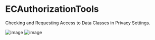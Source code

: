 # ECAuthorizationTools
Checking and Requesting Access to Data Classes in Privacy Settings.


![image](https://raw.githubusercontent.com/EchoZuo/ECAuthorizationTools/master/ShowImages/0.PNG)
![image](https://raw.githubusercontent.com/EchoZuo/ECAuthorizationTools/master/ShowImages/1.PNG)
